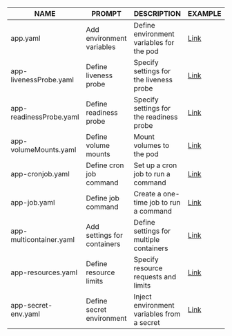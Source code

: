 | NAME                   | PROMPT                       | DESCRIPTION                                  | EXAMPLE                                     |
|------------------------|------------------------------|----------------------------------------------|---------------------------------------------|
| app.yaml               | Add environment variables    | Define environment variables for the pod    | [Link](./yaml/app.yaml)                    |
| app-livenessProbe.yaml | Define liveness probe        | Specify settings for the liveness probe      | [Link](./yaml/app-livenessProbe.yaml)      |
| app-readinessProbe.yaml| Define readiness probe       | Specify settings for the readiness probe     | [Link](./yaml/app-readinessProbe.yaml)     |
| app-volumeMounts.yaml  | Define volume mounts         | Mount volumes to the pod                      | [Link](./yaml/app-volumeMounts.yaml)       |
| app-cronjob.yaml       | Define cron job command     | Set up a cron job to run a command           | [Link](./yaml/app-cronjob.yaml)            |
| app-job.yaml           | Define job command          | Create a one-time job to run a command       | [Link](./yaml/app-job.yaml)                |
| app-multicontainer.yaml| Add settings for containers | Define settings for multiple containers      | [Link](./yaml/app-multicontainer.yaml)     |
| app-resources.yaml     | Define resource limits      | Specify resource requests and limits         | [Link](./yaml/app-resources.yaml)         |
| app-secret-env.yaml    | Define secret environment   | Inject environment variables from a secret   | [Link](./yaml/app-secret-env.yaml)         |
